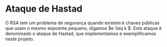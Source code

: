 # Ataque de Hastad 

O RSA tem um problema de segurança quando existem $k$ chaves públicas que usam o mesmo expoente pequeno, digamos $e \leq k $. Este ataque é denominado o ataque de Hastad, que implementamos e exemplificamos neste projeto.

